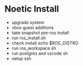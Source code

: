 # Noetic Install

- upgrade system
- vbox guest additions
- take snapshot pre-ros install
- run ros_install.sh
- check install echo $ROS_DISTRO
- run ros_workspace.sh
- run postgres and vscode sh
- setup ssh